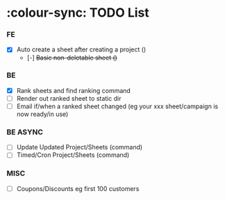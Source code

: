 # :colour-sync: TODO List

### FE
- [x] Auto create a sheet after creating a project ()
    - [-] ~~Basic non-deletable sheet ()~~
  
### BE
- [x] Rank sheets and find ranking command
- [ ] Render out ranked sheet to static dir
- [ ] Email if/when a ranked sheet changed (eg your xxx sheet/campaign is now ready/in use)

### BE ASYNC
- [ ] Update Updated Project/Sheets (command)
- [ ] Timed/Cron Project/Sheets (command)

### MISC
- [ ] Coupons/Discounts eg first 100 customers
